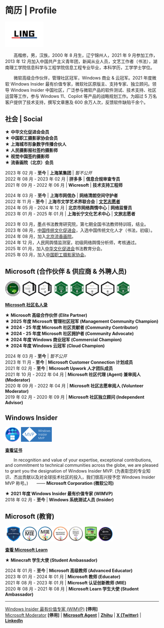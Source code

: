 # 简历 | Profile

<img src="https://github.com/Lingggao/Lingggao/blob/master/LINGLOGO1.png?raw=true" width = "25%" />

&emsp;&emsp;高楷修，男，汉族，2000 年 8 月生，辽宁锦州人，2021 年 9 月参加工作，2013 年 12 月加入中国共产主义青年团，新闻从业人员，文艺工作者（书法），湖南理工学院信息科学与工程学院信息工程专业毕业，本科学历，工学学士学位。

&emsp;&emsp;微软高级合作伙伴，管理社区冠军，Windows 商业 & 云冠军。2021 年度微软 Windows Insider 最有价值专家，微软社区原版主、支持专家、独立顾问。领导 Windows Insider 中国社区，广泛参与微软产品的软件测试、技术支持、社区运营等工作，参与 Windows 11、Copilot 等产品的战略规划工作。为超过 5 万名客户提供了技术支持，撰写文章惠及 600 余万人次，反馈软件缺陷千余个。

## 社会 | Social

★ **中华文化促进会会员**  
★ **中国职工摄影家协会会员**  
★ **上海城市形象数字传播合伙人**  
★ **人民摄影报社签约摄影师**  
★ **视觉中国签约摄影师**  
★ **流香画院（北京）会员**

2023 年 02 月 - **至今** | **上海某集团** | *暂不公开*  
2022 年 08 月 - 2023 年 02 月 | **拼多多** | **信息合规审查专员**  
2021 年 09 月 - 2022 年 06 月 | **Wicresoft** | **技术支持工程师**

2024 年 03 月 - **至今** | **上海市网信办** | **网络清朗空间守护者**  
2022 年 11 月 - **至今** | **上海市文学艺术界联合会** | [**文艺志愿者**](https://www.wyzyz.org/list/0002/index)  
2024 年 05 月 - 2024 年 12 月 | **北京市网络舆情中心** | **网络监督员**  
2023 年 01 月 - 2025 年 01 月 | **上海长宁文化艺术中心** | **文旅志愿者**

2023 年 03 月，墨点书法教育研究院，第七期全国书法教师特训班，结业。  
2023 年 08 月，[中国传统文化促进会](https://www.tcpc.org.cn)，入选中国传统文化人才（书法，初级）。  
2024 年 08 月，加入[北京流香画院](https://www.liuxianghuayuan.com/hyjj)。  
2024 年 12 月，人民网舆情监测室，初级网络舆情分析师，考核通过。  
2025 年 01 月，加入[中华文化促进会](https://www.ccps.com.cn)书法教育分会。  
2025 年 03 月，加入[中国职工摄影家协会](https://www.cwpanet.com/about-us)。

## Microsoft (合作伙伴 & 供应商 & 外聘人员)

<img src="https://github.com/Lingggao/Lingggao/blob/master/content.png?raw=true" width = "10%" /> <img src="https://github.com/Lingggao/Lingggao/blob/master/MCC2024.png?raw=true" width = "10%" /><img src="https://github.com/Lingggao/Lingggao/blob/master/microsoft-community-advocate-2024.png?raw=true" width = "10%" /> <img src="https://github.com/Lingggao/Lingggao/blob/master/windows-commercial-champion.png?raw=true" width = "10%" /><img src="https://github.com/Lingggao/Lingggao/blob/master/windows-cloud-champion.png?raw=true" width = "10%" /><img src="https://github.com/Lingggao/Lingggao/blob/master/microsoft-community-contributor-2025.1.png?raw=true" width = "10%" /><img src="https://github.com/Lingggao/Lingggao/blob/master/microsoft-community-advocate-2025.1.png?raw=true" width = "10%" /><img src="https://github.com/Lingggao/Lingggao/blob/master/management-community-champion-2025.png?raw=true" width = "10%" />

[**Microsoft 社区名人录**](https://answers.microsoft.com/zh-hans/page/faq#faqWhosWho)

★ **Microsoft 高级合作伙伴 (Elite Partner)**  
★ **2025 年度 Microsoft 管理社区冠军 (Management Community Champion)**  
★ **2024 - 25 年度 Microsoft 社区贡献者 (Community Contributor)**  
★ **2024 - 25 年度 Microsoft 社区拥护者 (Community Advocate)**  
★ **2024 年度 Windows 商业冠军 (Commercial Champion)**  
★ **2024 年度 Windows 云冠军 (Cloud Champion)**

2024 年 03 月 - **至今** | *暂不公开*  
2023 年 11 月 - **至今** | **Microsoft Customer Connection 计划成员**  
2021 年 02 月 - **至今** | **Microsoft Upwork 人才团队成员**  
2021 年 10 月 - 2022 年 04 月 | **Microsoft 社区代理 (Agent) 兼审阅人 (Moderator)**  
2020 年 09 月 - 2022 年 04 月 | **Microsoft 社区志愿审阅人 (Volunteer Moderator)**  
2019 年 02 月 - 2020 年 09 月 | **Microsoft 社区独立顾问 (Independent Advisor)**

## Windows Insider

<img src="https://github.com/Lingggao/Lingggao/blob/master/WIPL.png?raw=true" width = "9.5%" /> <img src="https://github.com/Lingggao/Lingggao/blob/master/WIMVP.png?raw=true" width = "20%" />

[**查看证书**](https://raw.githubusercontent.com/Lingggao/Lingggao/74c732edcfbc0908365a75faa1469acad1be90fe/Ling%20Gao%20WIMVP%20Certificate.png)

&emsp;&emsp;In recognition and value of your expertise, exceptional contributions, and commitment to technical communities across the globe, we are pleased to grant you the designation of Windows Insider MVP. (为表彰您的专业知识、杰出贡献以及对全球技术社区的投入，我们很高兴授予您 Windows Insider MVP 称号。)&emsp;&emsp;—— **Microsoft Corporation (微软公司)**

★ **2021 年度 Windows Insider 最有价值专家 (WIMVP)**  
2018 年 02 月 - **至今** | **Windows 系统测试人员 (Insider)**

## Microsoft (教育)

<img src="https://github.com/Lingggao/Lingggao/blob/master/MLSA.png?raw=true" width = "11%" /><img src="https://raw.githubusercontent.com/Lingggao/Lingggao/48444a2552a9acba98ccdd8c9a38a281886a607f/MIE_0.svg" width = "10%" /><img src="https://raw.githubusercontent.com/Lingggao/Lingggao/48444a2552a9acba98ccdd8c9a38a281886a607f/MIE_1.svg" width = "10%" /><img src="https://raw.githubusercontent.com/Lingggao/Lingggao/c22e1e280ae97f32cf2b9f9836635aae15d32054/ME_0.svg" width = "10%" /><img src="https://raw.githubusercontent.com/Lingggao/Lingggao/2e259bd6cd18694e8b983d3551fd8576b7f3f991/MAE1.svg" width = "10%" /><img src="https://github.com/Lingggao/Lingggao/blob/master/minecraft-student-ambassador-program-badge.png?raw=true" width = "9.5%" /><img src="https://github.com/Lingggao/Lingggao/blob/master/MASF.png?raw=true" width = "9.5%" />

[**查看 Microsoft Learn**](https://learn.microsoft.com/zh-cn/users/kaixiugao)

★ **Minecraft 学生大使 (Student Ambassador)**

2024 年 01 月 - **至今** | **Microsoft 高级教师 (Advanced Educator)**  
2023 年 01 月 - 2024 年 01 月 | **Microsoft 教师 (Educator)**  
2021 年 08 月 - 2023 年 01 月 | **Microsoft 认证创新教师 (MIE)**  
2020 年 08 月 - 2021 年 08 月 | **Microsoft Learn 学生大使 (Student Ambassador)**

----

[Windows Insider 最有价值专家 (WIMVP)](https://insider.windows.com/en-us/mvps/ling-gao) **[停用]**  
[Microsoft Moderator](https://answers.microsoft.com/zh-hans/profile/c4a52f5b-dc12-47e5-a37c-53ae020cb7c2) **[停用]** | [**Microsoft Agent**](https://answers.microsoft.com/zh-hans/profile/855ff3d3-0539-4769-9b06-6c0224653a32) | [**Zhihu**](https://www.zhihu.com/people/linggao) | [**X (Twitter)**](https://twitter.com/CNGaoLing) | [**LinkedIn**](https://linkedin.com/in/lingggao)
